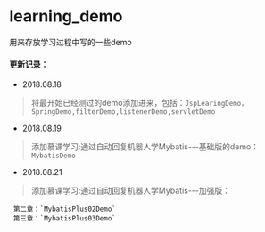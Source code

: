 # learning_demo
用来存放学习过程中写的一些demo

#### 更新记录：

- 2018.08.18
> 将最开始已经测过的demo添加进来，包括：`JspLearingDemo，SpringDemo,filterDemo,listenerDemo,servletDemo`
    
 
- 2018.08.19
> 添加慕课学习:通过自动回复机器人学Mybatis---基础版的demo：`MybatisDemo`

- 2018.08.21
> 添加慕课学习:通过自动回复机器人学Mybatis---加强版：
   
     第二章：`MybatisPlus02Demo`
     第三章：`MybatisPlus03Demo`  
